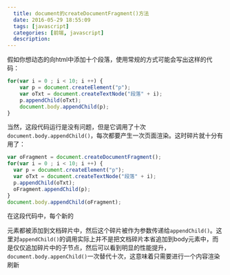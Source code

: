 ```yaml
---
  title: document的createDocumentFragment()方法
  date: 2016-05-29 18:55:09
  tags: [javascript]
  categories: [前端, javascript]
  description:
---
```



假如你想动态的向html中添加十个段落，使用常规的方式可能会写出这样的代码：
```js
for(var i = 0 ; i < 10; i ++) {
    var p = document.createElement("p");
    var oTxt = document.createTextNode("段落" + i);
    p.appendChild(oTxt);
    document.body.appendChild(p);
}
```

当然，这段代码运行是没有问题，但是它调用了十次`document.body.appendChild()`，每次都要产生一次页面渲染。这时碎片就十分有用了：
```js
var oFragment = document.createDocumentFragment();
for(var i = 0 ; i < 10; i ++) {
  var p = document.createElement("p");
  var oTxt = document.createTextNode("段落" + i);
  p.appendChild(oTxt);
  oFragment.appendChild(p);
}
document.body.appendChild(oFragment);
```

在这段代码中，每个新的<p/>元素都被添加到文档碎片中，然后这个碎片被作为参数传递给`appendChild()`。这里对`appendChild()`的调用实际上并不是把文档碎片本省追加到body元素中，而是仅仅追加碎片中的子节点，然后可以看到明显的性能提升，`document.body.appenChild()`一次替代十次，这意味着只需要进行一个内容渲染刷新

